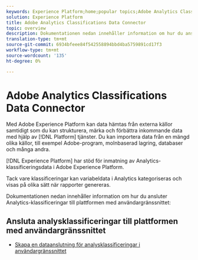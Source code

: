 ```yaml
---
keywords: Experience Platform;home;popular topics;Adobe Analytics Classifications Data Connector
solution: Experience Platform
title: Adobe Analytics Classifications Data Connector
topic: overview
description: Dokumentationen nedan innehåller information om hur du ansluter Analytics-klassificeringar till plattformen med användargränssnittet
translation-type: tm+mt
source-git-commit: 6934bfeee84f542558894bbd4ba5759891cd17f3
workflow-type: tm+mt
source-wordcount: '135'
ht-degree: 0%

---
```



# Adobe Analytics Classifications Data Connector

Med Adobe Experience Platform kan data hämtas från externa källor samtidigt som du kan strukturera, märka och förbättra inkommande data med hjälp av [!DNL Platform] tjänster. Du kan importera data från en mängd olika källor, till exempel Adobe-program, molnbaserad lagring, databaser och många andra.

[!DNL Experience Platform] har stöd för inmatning av Analytics-klassificeringsdata i Adobe Experience Platform.

Tack vare klassificeringar kan variabeldata i Analytics kategoriseras och visas på olika sätt när rapporter genereras.

Dokumentationen nedan innehåller information om hur du ansluter Analytics-klassificeringar till plattformen med användargränssnittet:

## Ansluta analysklassificeringar till plattformen med användargränssnittet

- [Skapa en dataanslutning för analysklassificeringar i användargränssnittet](../../tutorials/ui/create/adobe-applications/classifications.md)